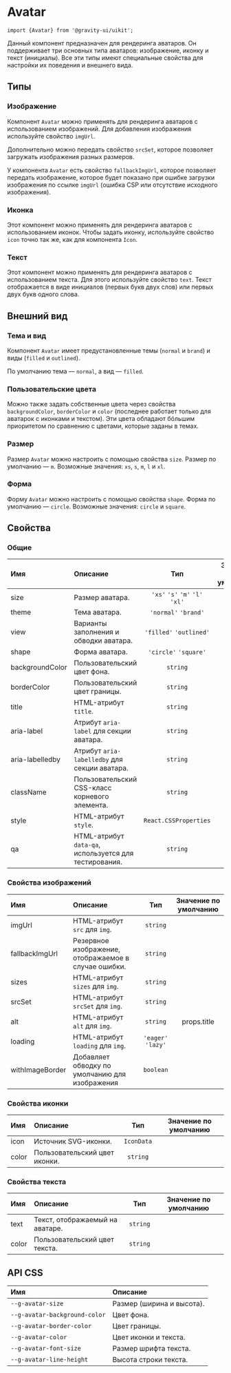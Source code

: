 <!--GITHUB_BLOCK-->

# Avatar

<!--/GITHUB_BLOCK-->

```tsx
import {Avatar} from '@gravity-ui/uikit';
```

Данный компонент предназначен для рендеринга аватаров. Он поддерживает три основных типа аватаров: изображение, иконку и текст (инициалы). Все эти типы имеют специальные свойства для настройки их поведения и внешнего вида.

## Типы

### Изображение

Компонент `Avatar` можно применять для рендеринга аватаров с использованием изображений. Для добавления изображения используйте свойство `imgUrl`.

<!--LANDING_BLOCK

<ExampleBlock
    code={`
<Avatar imgUrl="https://loremflickr.com/640/480/cats?lock=8610182282084352" size="l" />
`}
>
    <UIKit.Avatar imgUrl="https://loremflickr.com/640/480/cats?lock=8610182282084352" size="l" />
</ExampleBlock>

LANDING_BLOCK-->

Дополнительно можно передать свойство `srcSet`, которое позволяет загружать изображения разных размеров.

<!--LANDING_BLOCK

<ExampleBlock
    code={`
<Avatar imgUrl="https://loremflickr.com/640/480/cats?lock=8610182282084352" srcSet="https://loremflickr.com/57/43/cats?lock=2879400393572352 1x, https://loremflickr.com/131/98/cats?lock=4373954936438784 2x, https://loremflickr.com/164/123/cats?lock=3007328513163264 3x, https://loremflickr.com/225/169/cats?lock=8243879964835840 4x" size="l" />
`}
>
    <UIKit.Avatar imgUrl="https://loremflickr.com/640/480/cats?lock=8610182282084352" srcSet="https://loremflickr.com/57/43/cats?lock=2879400393572352 1x, https://loremflickr.com/131/98/cats?lock=4373954936438784 2x, https://loremflickr.com/164/123/cats?lock=3007328513163264 3x, https://loremflickr.com/225/169/cats?lock=8243879964835840 4x" size="l" />
</ExampleBlock>

LANDING_BLOCK-->

У компонента `Avatar` есть свойство `fallbackImgUrl`, которое позволяет передать изображение, которое будет показано при ошибке загрузки изображения по ссылке `imgUrl` (ошибка CSP или отсутствие исходного изображения).

<!--LANDING_BLOCK

<ExampleBlock
    code={`
<Avatar imgUrl="random_link" fallbackImgUrl="https://loremflickr.com/640/480/cats?lock=3552647338524672" size="l" />
`}
>
    <UIKit.Avatar imgUrl="random_link" fallbackImgUrl="https://loremflickr.com/640/480/cats?lock=3552647338524672" size="l" />
</ExampleBlock>

LANDING_BLOCK-->

### Иконка

Этот компонент можно применять для рендеринга аватаров с использованием иконок. Чтобы задать иконку, используйте свойство `icon` точно так же, как для компонента `Icon`.

<!--LANDING_BLOCK

<ExampleBlock
    code={`
import {GraduationCap} from '@gravity-ui/icons';

<Avatar icon={GraduationCap} size="l" />
`}
>
    <UIKit.Avatar icon={'<svg xmlns="http://www.w3.org/2000/svg" width="16" height="16" fill="none" viewBox="0 0 16 16"><path fill="currentColor" fill-rule="evenodd" d="M6.836 3.202 1.74 5.386a.396.396 0 0 0 0 .728l5.096 2.184a2.5 2.5 0 0 0 .985.202h.358a2.5 2.5 0 0 0 .985-.202l5.096-2.184a.396.396 0 0 0 0-.728L9.164 3.202A2.5 2.5 0 0 0 8.179 3h-.358a2.5 2.5 0 0 0-.985.202ZM1.5 7.642l1.5.644v3.228a2 2 0 0 0 1.106 1.789l.806.403a7 7 0 0 0 6.193.033l.909-.442a2 2 0 0 0 1.125-1.798V8.226l1.712-.734a1.896 1.896 0 0 0 0-3.484L9.755 1.823A4 4 0 0 0 8.179 1.5h-.358a4 4 0 0 0-1.576.323L1.15 4.008A1.896 1.896 0 0 0 0 5.75v4.5a.75.75 0 0 0 1.5 0V7.643Zm3 3.872V8.929l1.745.748A4 4 0 0 0 7.821 10h.358a4 4 0 0 0 1.576-.323l1.884-.808v2.63a.5.5 0 0 1-.282.45l-.909.442a5.5 5.5 0 0 1-4.865-.027l-.807-.403a.5.5 0 0 1-.276-.447Z" clip-rule="evenodd"/></svg>'} size="l" />
</ExampleBlock>

LANDING_BLOCK-->

### Текст

Этот компонент можно применять для рендеринга аватаров с использованием текста. Для этого используйте свойство `text`. Текст отображается в виде инициалов (первых букв двух слов) или первых двух букв одного слова.

<!--LANDING_BLOCK

<ExampleBlock
    code={`
<Avatar text="Charles Darwin" size="l" />
<Avatar text="Guardian" size="l" />
`}
>
    <UIKit.Avatar text="Charles Darwin" size="l" />
    <UIKit.Avatar text="Guardian" size="l" />
</ExampleBlock>

LANDING_BLOCK-->

## Внешний вид

### Тема и вид

Компонент `Avatar` имеет предустановленные темы (`normal` и `brand`) и виды (`filled` и `outlined`).

По умолчанию тема — `normal`, а вид — `filled`.

<!--LANDING_BLOCK

<ExampleBlock
    code={`
import {GraduationCap} from '@gravity-ui/icons';

<Avatar icon={GraduationCap} size="l" theme="normal" view="filled" />
<Avatar icon={GraduationCap} size="l" theme="brand" view="filled" />
<Avatar icon={GraduationCap} size="l" theme="normal" view="outlined" />
<Avatar icon={GraduationCap} size="l" theme="brand" view="outlined" />
`}
>
    <UIKit.Avatar icon={'<svg xmlns="http://www.w3.org/2000/svg" width="16" height="16" fill="none" viewBox="0 0 16 16"><path fill="currentColor" fill-rule="evenodd" d="M6.836 3.202 1.74 5.386a.396.396 0 0 0 0 .728l5.096 2.184a2.5 2.5 0 0 0 .985.202h.358a2.5 2.5 0 0 0 .985-.202l5.096-2.184a.396.396 0 0 0 0-.728L9.164 3.202A2.5 2.5 0 0 0 8.179 3h-.358a2.5 2.5 0 0 0-.985.202ZM1.5 7.642l1.5.644v3.228a2 2 0 0 0 1.106 1.789l.806.403a7 7 0 0 0 6.193.033l.909-.442a2 2 0 0 0 1.125-1.798V8.226l1.712-.734a1.896 1.896 0 0 0 0-3.484L9.755 1.823A4 4 0 0 0 8.179 1.5h-.358a4 4 0 0 0-1.576.323L1.15 4.008A1.896 1.896 0 0 0 0 5.75v4.5a.75.75 0 0 0 1.5 0V7.643Zm3 3.872V8.929l1.745.748A4 4 0 0 0 7.821 10h.358a4 4 0 0 0 1.576-.323l1.884-.808v2.63a.5.5 0 0 1-.282.45l-.909.442a5.5 5.5 0 0 1-4.865-.027l-.807-.403a.5.5 0 0 1-.276-.447Z" clip-rule="evenodd"/></svg>'} size="l" theme="normal" view="filled" />
    <UIKit.Avatar icon={'<svg xmlns="http://www.w3.org/2000/svg" width="16" height="16" fill="none" viewBox="0 0 16 16"><path fill="currentColor" fill-rule="evenodd" d="M6.836 3.202 1.74 5.386a.396.396 0 0 0 0 .728l5.096 2.184a2.5 2.5 0 0 0 .985.202h.358a2.5 2.5 0 0 0 .985-.202l5.096-2.184a.396.396 0 0 0 0-.728L9.164 3.202A2.5 2.5 0 0 0 8.179 3h-.358a2.5 2.5 0 0 0-.985.202ZM1.5 7.642l1.5.644v3.228a2 2 0 0 0 1.106 1.789l.806.403a7 7 0 0 0 6.193.033l.909-.442a2 2 0 0 0 1.125-1.798V8.226l1.712-.734a1.896 1.896 0 0 0 0-3.484L9.755 1.823A4 4 0 0 0 8.179 1.5h-.358a4 4 0 0 0-1.576.323L1.15 4.008A1.896 1.896 0 0 0 0 5.75v4.5a.75.75 0 0 0 1.5 0V7.643Zm3 3.872V8.929l1.745.748A4 4 0 0 0 7.821 10h.358a4 4 0 0 0 1.576-.323l1.884-.808v2.63a.5.5 0 0 1-.282.45l-.909.442a5.5 5.5 0 0 1-4.865-.027l-.807-.403a.5.5 0 0 1-.276-.447Z" clip-rule="evenodd"/></svg>'} size="l" theme="brand" view="filled" />
    <UIKit.Avatar icon={'<svg xmlns="http://www.w3.org/2000/svg" width="16" height="16" fill="none" viewBox="0 0 16 16"><path fill="currentColor" fill-rule="evenodd" d="M6.836 3.202 1.74 5.386a.396.396 0 0 0 0 .728l5.096 2.184a2.5 2.5 0 0 0 .985.202h.358a2.5 2.5 0 0 0 .985-.202l5.096-2.184a.396.396 0 0 0 0-.728L9.164 3.202A2.5 2.5 0 0 0 8.179 3h-.358a2.5 2.5 0 0 0-.985.202ZM1.5 7.642l1.5.644v3.228a2 2 0 0 0 1.106 1.789l.806.403a7 7 0 0 0 6.193.033l.909-.442a2 2 0 0 0 1.125-1.798V8.226l1.712-.734a1.896 1.896 0 0 0 0-3.484L9.755 1.823A4 4 0 0 0 8.179 1.5h-.358a4 4 0 0 0-1.576.323L1.15 4.008A1.896 1.896 0 0 0 0 5.75v4.5a.75.75 0 0 0 1.5 0V7.643Zm3 3.872V8.929l1.745.748A4 4 0 0 0 7.821 10h.358a4 4 0 0 0 1.576-.323l1.884-.808v2.63a.5.5 0 0 1-.282.45l-.909.442a5.5 5.5 0 0 1-4.865-.027l-.807-.403a.5.5 0 0 1-.276-.447Z" clip-rule="evenodd"/></svg>'} size="l" theme="normal" view="outlined" />
    <UIKit.Avatar icon={'<svg xmlns="http://www.w3.org/2000/svg" width="16" height="16" fill="none" viewBox="0 0 16 16"><path fill="currentColor" fill-rule="evenodd" d="M6.836 3.202 1.74 5.386a.396.396 0 0 0 0 .728l5.096 2.184a2.5 2.5 0 0 0 .985.202h.358a2.5 2.5 0 0 0 .985-.202l5.096-2.184a.396.396 0 0 0 0-.728L9.164 3.202A2.5 2.5 0 0 0 8.179 3h-.358a2.5 2.5 0 0 0-.985.202ZM1.5 7.642l1.5.644v3.228a2 2 0 0 0 1.106 1.789l.806.403a7 7 0 0 0 6.193.033l.909-.442a2 2 0 0 0 1.125-1.798V8.226l1.712-.734a1.896 1.896 0 0 0 0-3.484L9.755 1.823A4 4 0 0 0 8.179 1.5h-.358a4 4 0 0 0-1.576.323L1.15 4.008A1.896 1.896 0 0 0 0 5.75v4.5a.75.75 0 0 0 1.5 0V7.643Zm3 3.872V8.929l1.745.748A4 4 0 0 0 7.821 10h.358a4 4 0 0 0 1.576-.323l1.884-.808v2.63a.5.5 0 0 1-.282.45l-.909.442a5.5 5.5 0 0 1-4.865-.027l-.807-.403a.5.5 0 0 1-.276-.447Z" clip-rule="evenodd"/></svg>'} size="l" theme="brand" view="outlined" />
</ExampleBlock>

LANDING_BLOCK-->

### Пользовательские цвета

Можно также задать собственные цвета через свойства `backgroundColor`, `borderColor` и `color` (последнее работает только для аватарок с иконками и текстом). Эти цвета обладают бóльшим приоритетом по сравнению с цветами, которые заданы в темах.

<!--LANDING_BLOCK

<ExampleBlock
    code={`
<Avatar text="Charles Darwin" size="l" backgroundColor="var(--g-color-base-danger-medium)" color="var(--g-color-text-primary)" />
<Avatar text="Charles Darwin" size="l" borderColor="var(--g-color-line-misc)" />
`}
>
    <UIKit.Avatar text="Charles Darwin" size="l" backgroundColor="var(--g-color-base-danger-medium)" color="var(--g-color-text-primary)" />
    <UIKit.Avatar text="Charles Darwin" size="l" borderColor="var(--g-color-line-misc)" />
</ExampleBlock>

LANDING_BLOCK-->

### Размер

Размер `Avatar` можно настроить с помощью свойства `size`. Размер по умолчанию — `m`. Возможные значения: `xs`, `s`, `m`, `l` и `xl`.

<!--LANDING_BLOCK

<ExampleBlock
    code={`
<Avatar text="Charles Darwin" theme="brand" size="xs" />
<Avatar text="Charles Darwin" theme="brand" size="s" />
<Avatar text="Charles Darwin" theme="brand" size="m" />
<Avatar text="Charles Darwin" theme="brand" size="l" />
<Avatar text="Charles Darwin" theme="brand" size="xl" />
`}
>
    <UIKit.Avatar text="Charles Darwin" theme="brand" size="xs" />
    <UIKit.Avatar text="Charles Darwin" theme="brand" size="s" />
    <UIKit.Avatar text="Charles Darwin" theme="brand" size="m" />
    <UIKit.Avatar text="Charles Darwin" theme="brand" size="l" />
    <UIKit.Avatar text="Charles Darwin" theme="brand" size="xl" />
</ExampleBlock>

LANDING_BLOCK-->

### Форма

Форму `Avatar` можно настроить с помощью свойства `shape`. Форма по умолчанию — `circle`. Возможные значения: `circle` и `square`.

<!--LANDING_BLOCK

<ExampleBlock
    code={`
<Avatar text="Charles Darwin" theme="brand" shape="circle" />
<Avatar text="Charles Darwin" theme="brand" shape="square" />
`}
>
    <UIKit.Avatar text="Charles Darwin" theme="brand" shape="circle" />
    <UIKit.Avatar text="Charles Darwin" theme="brand" shape="square" />
</ExampleBlock>

LANDING_BLOCK-->

## Свойства

### Общие

| Имя             | Описание                                               |               Тип               | Значение по умолчанию |
| :-------------- | :----------------------------------------------------- | :-----------------------------: | :-------------------: |
| size            | Размер аватара.                                        | `'xs'` `'s'` `'m'` `'l'` `'xl'` |          `m`          |
| theme           | Тема аватара.                                          |      `'normal'` `'brand'`       |       `normal`        |
| view            | Варианты заполнения и обводки аватара.                 |     `'filled'` `'outlined'`     |       `filled`        |
| shape           | Форма аватара.                                         |      `'circle'` `'square'`      |       `circle`        |
| backgroundColor | Пользовательский цвет фона.                            |            `string`             |                       |
| borderColor     | Пользовательский цвет границы.                         |            `string`             |                       |
| title           | HTML-атрибут `title`.                                  |            `string`             |                       |
| aria-label      | Атрибут `aria-label` для секции аватара.               |            `string`             |                       |
| aria-labelledby | Атрибут `aria-labelledby` для секции аватара.          |            `string`             |                       |
| className       | Пользовательский CSS-класс корневого элемента.         |            `string`             |                       |
| style           | HTML-атрибут `style`.                                  |      `React.CSSProperties`      |                       |
| qa              | HTML-атрибут `data-qa`, используется для тестирования. |            `string`             |                       |

### Свойства изображений

| Имя             | Описание                                             |        Тип         | Значение по умолчанию |
| :-------------- | :--------------------------------------------------- | :----------------: | :-------------------: |
| imgUrl          | HTML-атрибут `src` для `img`.                        |      `string`      |                       |
| fallbackImgUrl  | Резервное изображение, отображаемое в случае ошибки. |      `string`      |                       |
| sizes           | HTML-атрибут `sizes` для `img`.                      |      `string`      |                       |
| srcSet          | HTML-атрибут `srcSet` для `img`.                     |      `string`      |                       |
| alt             | HTML-атрибут `alt` для `img`.                        |      `string`      |      props.title      |
| loading         | HTML-атрибут `loading` для `img`.                    | `'eager'` `'lazy'` |                       |
| withImageBorder | Добавляет обводку по умолчанию для изображения       |     `boolean`      |                       |

### Свойства иконки

| Имя   | Описание                      |    Тип     | Значение по умолчанию |
| :---- | :---------------------------- | :--------: | :-------------------: |
| icon  | Источник SVG-иконки.          | `IconData` |                       |
| color | Пользовательский цвет иконки. |  `string`  |                       |

### Свойства текста

| Имя   | Описание                        |   Тип    | Значение по умолчанию |
| :---- | :------------------------------ | :------: | :-------------------: |
| text  | Текст, отображаемый на аватаре. | `string` |                       |
| color | Пользовательский цвет текста.   | `string` |                       |

## API CSS

| Имя                           | Описание                  |
| :---------------------------- | :------------------------ |
| `--g-avatar-size`             | Размер (ширина и высота). |
| `--g-avatar-background-color` | Цвет фона.                |
| `--g-avatar-border-color`     | Цвет границы.             |
| `--g-avatar-color`            | Цвет иконки и текста.     |
| `--g-avatar-font-size`        | Размер шрифта текста.     |
| `--g-avatar-line-height`      | Высота строки текста.     |
